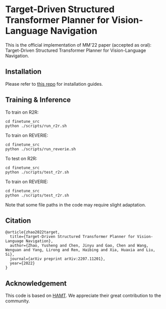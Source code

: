 # Target-Driven Structured Transformer Planner for Vision-Language Navigation

This is the official implementation of MM'22 paper (accepted as oral): Target-Driven Structured Transformer Planner for Vision-Language Navigation.

## Installation

Please refer to [this repo](https://github.com/cshizhe/VLN-HAMT) for installation guides.

## Training & Inference

To train on R2R:
```shell
cd finetune_src
python ./scripts/run_r2r.sh
```

To train on REVERIE:
```shell
cd finetune_src
python ./scripts/run_reverie.sh
```

To test on R2R:
```shell
cd finetune_src
python ./scripts/test_r2r.sh
```
To train on REVERIE:
```shell
cd finetune_src
python ./scripts/test_r2r.sh
```

Note that some file paths in the code may require slight adaptation.

## Citation

```
@article{zhao2022target,
  title={Target-Driven Structured Transformer Planner for Vision-Language Navigation},
  author={Zhao, Yusheng and Chen, Jinyu and Gao, Chen and Wang, Wenguan and Yang, Lirong and Ren, Haibing and Xia, Huaxia and Liu, Si},
  journal={arXiv preprint arXiv:2207.11201},
  year={2022}
}
```

## Acknowledgement

This code is based on [HAMT](https://github.com/cshizhe/VLN-HAMT). We appreciate their great contribution to the community.